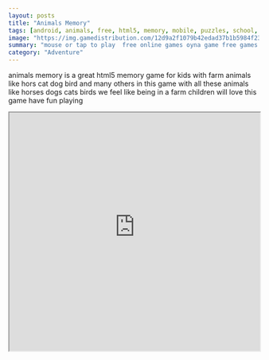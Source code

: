 ```yaml
---
layout: posts
title: "Animals Memory"
tags: [android, animals, free, html5, memory, mobile, puzzles, school, skill, free, online, games, oyna, game, free, games, play, play, games]
image: "https://img.gamedistribution.com/12d9a2f1079b42edad37b1b5984f2387-512x384.jpeg"
summary: "mouse or tap to play  free online games oyna game free games play play games"
category: "Adventure"
---
```


animals memory is a great html5 memory game for kids with farm animals like hors cat dog bird and many others in this game with all these animals like horses dogs cats birds we feel like being in a farm children will love this game have fun playing

<iframe width="100%" height="480px;" src="https://html5.gamedistribution.com/12d9a2f1079b42edad37b1b5984f2387/"></iframe>